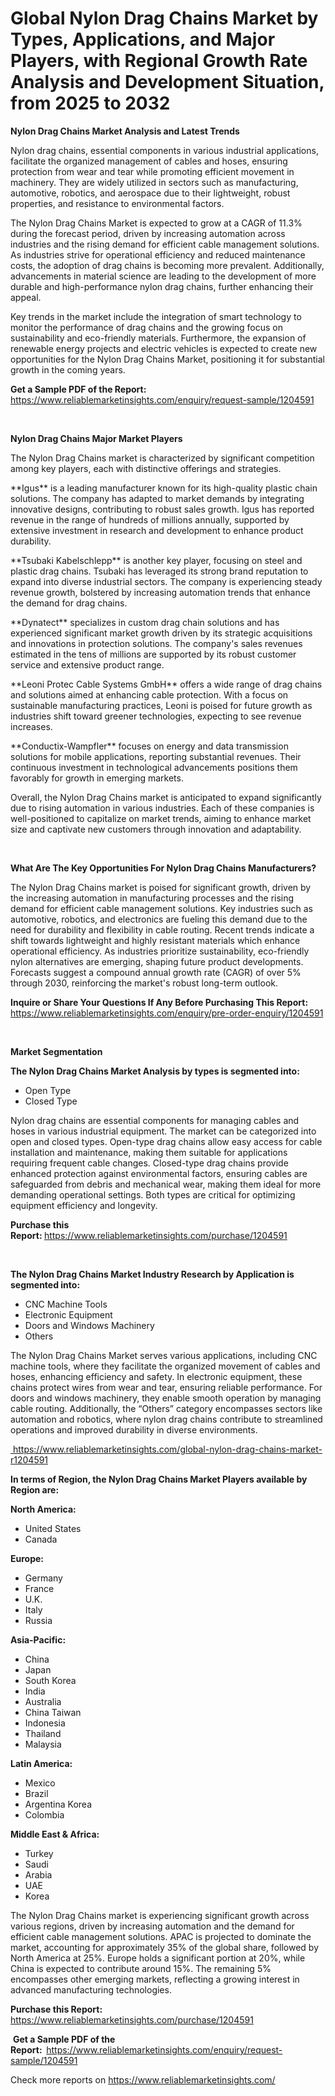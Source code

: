 <p><h1>Global Nylon Drag Chains Market by Types, Applications, and Major Players, with Regional Growth Rate Analysis and Development Situation, from 2025 to 2032</h1></p><p><strong>Nylon Drag Chains Market Analysis and Latest Trends</strong></p>
<p><p>Nylon drag chains, essential components in various industrial applications, facilitate the organized management of cables and hoses, ensuring protection from wear and tear while promoting efficient movement in machinery. They are widely utilized in sectors such as manufacturing, automotive, robotics, and aerospace due to their lightweight, robust properties, and resistance to environmental factors.</p><p>The Nylon Drag Chains Market is expected to grow at a CAGR of 11.3% during the forecast period, driven by increasing automation across industries and the rising demand for efficient cable management solutions. As industries strive for operational efficiency and reduced maintenance costs, the adoption of drag chains is becoming more prevalent. Additionally, advancements in material science are leading to the development of more durable and high-performance nylon drag chains, further enhancing their appeal.</p><p>Key trends in the market include the integration of smart technology to monitor the performance of drag chains and the growing focus on sustainability and eco-friendly materials. Furthermore, the expansion of renewable energy projects and electric vehicles is expected to create new opportunities for the Nylon Drag Chains Market, positioning it for substantial growth in the coming years.</p></p>
<p><strong>Get a Sample PDF of the Report:&nbsp;</strong> <a href="https://www.reliablemarketinsights.com/enquiry/request-sample/1204591?utm_campaign=2102&utm_medium=2&utm_source=Github&utm_content=ia&utm_term=26032025&utm_id=nylon-drag-chains">https://www.reliablemarketinsights.com/enquiry/request-sample/1204591</a></p>
<p>&nbsp;</p>
<p><strong>Nylon Drag Chains Major Market Players</strong></p>
<p><p>The Nylon Drag Chains market is characterized by significant competition among key players, each with distinctive offerings and strategies. </p><p>**Igus** is a leading manufacturer known for its high-quality plastic chain solutions. The company has adapted to market demands by integrating innovative designs, contributing to robust sales growth. Igus has reported revenue in the range of hundreds of millions annually, supported by extensive investment in research and development to enhance product durability.</p><p>**Tsubaki Kabelschlepp** is another key player, focusing on steel and plastic drag chains. Tsubaki has leveraged its strong brand reputation to expand into diverse industrial sectors. The company is experiencing steady revenue growth, bolstered by increasing automation trends that enhance the demand for drag chains.</p><p>**Dynatect** specializes in custom drag chain solutions and has experienced significant market growth driven by its strategic acquisitions and innovations in protection solutions. The company's sales revenues estimated in the tens of millions are supported by its robust customer service and extensive product range.</p><p>**Leoni Protec Cable Systems GmbH** offers a wide range of drag chains and solutions aimed at enhancing cable protection. With a focus on sustainable manufacturing practices, Leoni is poised for future growth as industries shift toward greener technologies, expecting to see revenue increases.</p><p>**Conductix-Wampfler** focuses on energy and data transmission solutions for mobile applications, reporting substantial revenues. Their continuous investment in technological advancements positions them favorably for growth in emerging markets.</p><p>Overall, the Nylon Drag Chains market is anticipated to expand significantly due to rising automation in various industries. Each of these companies is well-positioned to capitalize on market trends, aiming to enhance market size and captivate new customers through innovation and adaptability.</p></p>
<p>&nbsp;</p>
<p><strong>What Are The Key Opportunities For Nylon Drag Chains Manufacturers?</strong></p>
<p><p>The Nylon Drag Chains market is poised for significant growth, driven by the increasing automation in manufacturing processes and the rising demand for efficient cable management solutions. Key industries such as automotive, robotics, and electronics are fueling this demand due to the need for durability and flexibility in cable routing. Recent trends indicate a shift towards lightweight and highly resistant materials which enhance operational efficiency. As industries prioritize sustainability, eco-friendly nylon alternatives are emerging, shaping future product developments. Forecasts suggest a compound annual growth rate (CAGR) of over 5% through 2030, reinforcing the market's robust long-term outlook.</p></p>
<p><strong>Inquire or Share Your Questions If Any Before Purchasing This Report:</strong> <a href="https://www.reliablemarketinsights.com/enquiry/pre-order-enquiry/1204591?utm_campaign=2102&utm_medium=2&utm_source=Github&utm_content=ia&utm_term=26032025&utm_id=nylon-drag-chains">https://www.reliablemarketinsights.com/enquiry/pre-order-enquiry/1204591</a></p>
<p>&nbsp;</p>
<p><strong>Market Segmentation</strong></p>
<p><strong>The Nylon Drag Chains Market Analysis by types is segmented into:</strong></p>
<p><ul><li>Open Type</li><li>Closed Type</li></ul></p>
<p><p>Nylon drag chains are essential components for managing cables and hoses in various industrial equipment. The market can be categorized into open and closed types. Open-type drag chains allow easy access for cable installation and maintenance, making them suitable for applications requiring frequent cable changes. Closed-type drag chains provide enhanced protection against environmental factors, ensuring cables are safeguarded from debris and mechanical wear, making them ideal for more demanding operational settings. Both types are critical for optimizing equipment efficiency and longevity.</p></p>
<p><strong>Purchase this Report:&nbsp;</strong><a href="https://www.reliablemarketinsights.com/purchase/1204591?utm_campaign=2102&utm_medium=2&utm_source=Github&utm_content=ia&utm_term=26032025&utm_id=nylon-drag-chains">https://www.reliablemarketinsights.com/purchase/1204591</a></p>
<p>&nbsp;</p>
<p><strong>The Nylon Drag Chains Market Industry Research by Application is segmented into:</strong></p>
<p><ul><li>CNC Machine Tools</li><li>Electronic Equipment</li><li>Doors and Windows Machinery</li><li>Others</li></ul></p>
<p><p>The Nylon Drag Chains Market serves various applications, including CNC machine tools, where they facilitate the organized movement of cables and hoses, enhancing efficiency and safety. In electronic equipment, these chains protect wires from wear and tear, ensuring reliable performance. For doors and windows machinery, they enable smooth operation by managing cable routing. Additionally, the “Others” category encompasses sectors like automation and robotics, where nylon drag chains contribute to streamlined operations and improved durability in diverse environments.</p></p>
<p><a href="https://www.reliablemarketinsights.com/global-nylon-drag-chains-market-r1204591?utm_campaign=2102&utm_medium=2&utm_source=Github&utm_content=ia&utm_term=26032025&utm_id=nylon-drag-chains">&nbsp;https://www.reliablemarketinsights.com/global-nylon-drag-chains-market-r1204591</a></p>
<p><strong>In terms of Region, the Nylon Drag Chains Market Players available by Region are:</strong></p>
<p>
    <p> <strong> North America: </strong>
        <ul>
            <li>United States</li>
            <li>Canada</li>
        </ul>
        </p> 
    <p> <strong> Europe: </strong>
        <ul>
            <li>Germany</li>
            <li>France</li>
            <li>U.K.</li>
            <li>Italy</li>
            <li>Russia</li>
        </ul>
        </p> 
    <p> <strong> Asia-Pacific: </strong>
        <ul>
            <li>China</li>
            <li>Japan</li>
            <li>South Korea</li>
            <li>India</li>
            <li>Australia</li>
            <li>China Taiwan</li>
            <li>Indonesia</li>
            <li>Thailand</li>
            <li>Malaysia</li>
        </ul>
        </p> 
    <p> <strong> Latin America: </strong>
        <ul>
            <li>Mexico</li>
            <li>Brazil</li>
            <li>Argentina Korea</li>
            <li>Colombia</li>
        </ul>
        </p> 
    <p> <strong> Middle East & Africa: </strong>
        <ul>
            <li>Turkey</li>
            <li>Saudi</li>
            <li>Arabia</li>
            <li>UAE</li>
            <li>Korea</li>
        </ul>
    </p>
    </p>
<p><p>The Nylon Drag Chains market is experiencing significant growth across various regions, driven by increasing automation and the demand for efficient cable management solutions. APAC is projected to dominate the market, accounting for approximately 35% of the global share, followed by North America at 25%. Europe holds a significant portion at 20%, while China is expected to contribute around 15%. The remaining 5% encompasses other emerging markets, reflecting a growing interest in advanced manufacturing technologies.</p></p>
<p><strong>Purchase this Report: </strong><a href="https://www.reliablemarketinsights.com/purchase/1204591?utm_campaign=2102&utm_medium=2&utm_source=Github&utm_content=ia&utm_term=26032025&utm_id=nylon-drag-chains">https://www.reliablemarketinsights.com/purchase/1204591</a></p>
<p>&nbsp;<strong>Get a Sample PDF of the Report:&nbsp;&nbsp;</strong><a href="https://www.reliablemarketinsights.com/enquiry/request-sample/1204591?utm_campaign=2102&utm_medium=2&utm_source=Github&utm_content=ia&utm_term=26032025&utm_id=nylon-drag-chains">https://www.reliablemarketinsights.com/enquiry/request-sample/1204591</a></p>
<p><strong></strong></p>
<p>Check more reports on <a href="https://www.reliablemarketinsights.com/?utm_campaign=2102&utm_medium=2&utm_source=Github&utm_content=ia&utm_term=26032025&utm_id=nylon-drag-chains">https://www.reliablemarketinsights.com/</a></p>